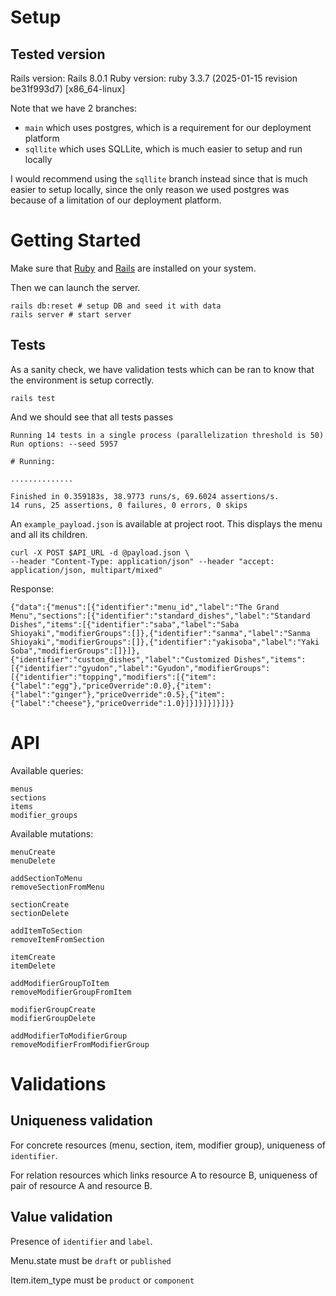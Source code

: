 # Setup

## Tested version
Rails version: Rails 8.0.1
Ruby version: ruby 3.3.7 (2025-01-15 revision be31f993d7) [x86_64-linux]

Note that we have 2 branches:
* `main` which uses postgres, which is a requirement for our deployment platform
* `sqllite` which uses SQLLite, which is much easier to setup and run locally

I would recommend using the `sqllite` branch instead since that is much easier to setup locally, since the only reason we used postgres was because of a limitation of our deployment platform.

# Getting Started

Make sure that [Ruby](https://www.ruby-lang.org/en/documentation/installation/) and [Rails](https://guides.rubyonrails.org/install_ruby_on_rails.html) are installed on your system.

Then we can launch the server.

```
rails db:reset # setup DB and seed it with data
rails server # start server
```

## Tests

As a sanity check, we have validation tests which can be ran to know that the environment is setup correctly.

```
rails test
```

And we should see that all tests passes

```
Running 14 tests in a single process (parallelization threshold is 50)
Run options: --seed 5957

# Running:

..............

Finished in 0.359183s, 38.9773 runs/s, 69.6024 assertions/s.
14 runs, 25 assertions, 0 failures, 0 errors, 0 skips
```


An `example_payload.json` is available at project root.
This displays the menu and all its children.

```
curl -X POST $API_URL -d @payload.json \
--header "Content-Type: application/json" --header "accept: application/json, multipart/mixed" 
```

Response:

```
{"data":{"menus":[{"identifier":"menu_id","label":"The Grand Menu","sections":[{"identifier":"standard_dishes","label":"Standard Dishes","items":[{"identifier":"saba","label":"Saba Shioyaki","modifierGroups":[]},{"identifier":"sanma","label":"Sanma Shioyaki","modifierGroups":[]},{"identifier":"yakisoba","label":"Yaki Soba","modifierGroups":[]}]},{"identifier":"custom_dishes","label":"Customized Dishes","items":[{"identifier":"gyudon","label":"Gyudon","modifierGroups":[{"identifier":"topping","modifiers":[{"item":{"label":"egg"},"priceOverride":0.0},{"item":{"label":"ginger"},"priceOverride":0.5},{"item":{"label":"cheese"},"priceOverride":1.0}]}]}]}]}]}}
```

# API

Available queries:

```
menus
sections
items
modifier_groups
```


Available mutations:

```
menuCreate
menuDelete

addSectionToMenu
removeSectionFromMenu

sectionCreate
sectionDelete

addItemToSection
removeItemFromSection

itemCreate
itemDelete

addModifierGroupToItem
removeModifierGroupFromItem

modifierGroupCreate
modifierGroupDelete

addModifierToModifierGroup
removeModifierFromModifierGroup
```

# Validations

## Uniqueness validation

For concrete resources (menu, section, item, modifier group), uniqueness of `identifier`.

For relation resources which links resource A to resource B, uniqueness of pair of resource A and resource B.

## Value validation

Presence of `identifier` and `label`.

Menu.state must be `draft` or `published`

Item.item_type must be `product` or `component`

